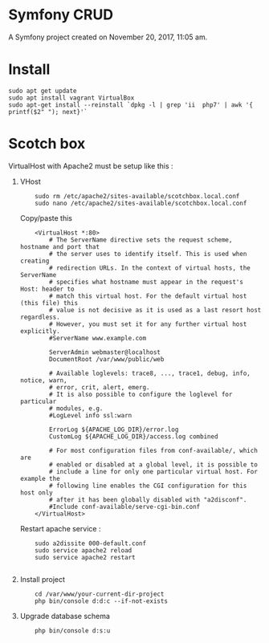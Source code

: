 Symfony CRUD
============

A Symfony project created on November 20, 2017, 11:05 am.


Install
=======

```
sudo apt get update
sudo apt install vagrant VirtualBox
sudo apt-get install --reinstall `dpkg -l | grep 'ii  php7' | awk '{ printf($2" "); next}'`
```

Scotch box
==========

VirtualHost with Apache2 must be setup like this : 

1. VHost 

	```
		sudo rm /etc/apache2/sites-available/scotchbox.local.conf 
		sudo nano /etc/apache2/sites-available/scotchbox.local.conf 
	```

	Copy/paste this

	```
		<VirtualHost *:80>
	        # The ServerName directive sets the request scheme, hostname and port that
	        # the server uses to identify itself. This is used when creating
	        # redirection URLs. In the context of virtual hosts, the ServerName
	        # specifies what hostname must appear in the request's Host: header to
	        # match this virtual host. For the default virtual host (this file) this
	        # value is not decisive as it is used as a last resort host regardless.
	        # However, you must set it for any further virtual host explicitly.
	        #ServerName www.example.com

	        ServerAdmin webmaster@localhost
	        DocumentRoot /var/www/public/web

	        # Available loglevels: trace8, ..., trace1, debug, info, notice, warn,
	        # error, crit, alert, emerg.
	        # It is also possible to configure the loglevel for particular
	        # modules, e.g.
	        #LogLevel info ssl:warn

	        ErrorLog ${APACHE_LOG_DIR}/error.log
	        CustomLog ${APACHE_LOG_DIR}/access.log combined

	        # For most configuration files from conf-available/, which are
	        # enabled or disabled at a global level, it is possible to
	        # include a line for only one particular virtual host. For example the
	        # following line enables the CGI configuration for this host only
	        # after it has been globally disabled with "a2disconf".
	        #Include conf-available/serve-cgi-bin.conf
		</VirtualHost>
	```

	Restart apache service : 

	```
		sudo a2dissite 000-default.conf
		sudo service apache2 reload
		sudo service apache2 restart


	```

2. Install project


	```
		cd /var/www/your-current-dir-project
		php bin/console d:d:c --if-not-exists
	```

3. Upgrade database schema

	```
		php bin/console d:s:u
	```
